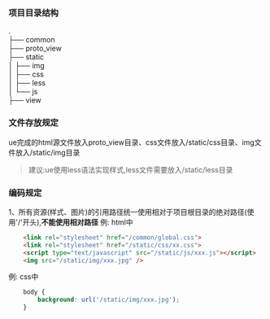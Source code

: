### 项目目录结构    
.  
├── common   
├── proto_view        
├── static  
│   ├── img            
│   ├── css            
│   ├── less           
│   └── js              
├── view     
           
### 文件存放规定  
ue完成的html源文件放入proto_view目录、css文件放入/static/css目录、img文件放入/static/img目录   

> 建议:ue使用less语法实现样式,less文件需要放入/static/less目录  


### 编码规定  
1、所有资源(样式、图片)的引用路径统一使用相对于项目根目录的绝对路径(使用'/'开头),**不能使用相对路径**
例: html中
```html
    <link rel="stylesheet" href="/common/global.css">
    <link rel="stylesheet" href="/static/css/xx.css">
    <script type="text/javascript" src="/static/js/xxx.js"></script>
    <img src="/static/img/xxx.jpg" />
```
例: css中
```css
    body {
        background: url('/static/img/xxx.jpg');
    }
```